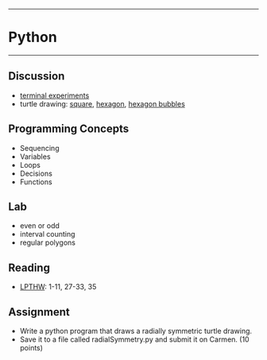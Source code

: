 --------------------------------
# Python
--------------------------------

## Discussion
- [terminal experiments](http://accad.osu.edu/~jeisenma/teaching/PythonForArtists/introToProgramming.html)
- turtle drawing: [square][], [hexagon][], [hexagon bubbles][]

[square]: https://www.dropbox.com/s/3nhhpo3tvzprqxg/square.py?dl=1
[hexagon]: https://www.dropbox.com/s/48u0rkm5ph6y1db/hexagon.py?dl=1
[hexagon bubbles]: https://www.dropbox.com/s/i6syafg4htul2b4/hexagonBubbles.py?dl=1

## Programming Concepts
- Sequencing
- Variables
- Loops
- Decisions
- Functions

## Lab
- even or odd
- interval counting
- regular polygons

## Reading
- [LPTHW](http://learnpythonthehardway.org/book/): 1-11, 27-33, 35

## Assignment
- Write a python program that draws a radially symmetric turtle drawing.
- Save it to a file called radialSymmetry.py and submit it on Carmen. (10 points)